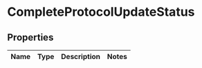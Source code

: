 

# CompleteProtocolUpdateStatus


## Properties

| Name | Type | Description | Notes |
|------------ | ------------- | ------------- | -------------|



